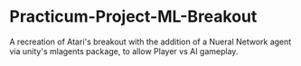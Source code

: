 # Practicum-Project-ML-Breakout
A recreation of Atari's breakout with the addition of a Nueral Network agent via unity's mlagents package, to allow Player vs AI gameplay.
